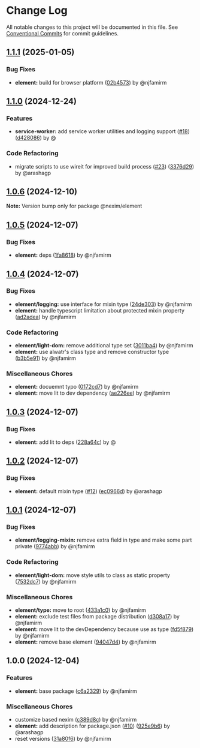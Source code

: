 # Change Log

All notable changes to this project will be documented in this file.
See [Conventional Commits](https://conventionalcommits.org) for commit guidelines.

## [1.1.1](https://github.com/the-nexim/nanolib/compare/@nexim/element@1.1.0...@nexim/element@1.1.1) (2025-01-05)

### Bug Fixes

* **element:** build for browser platform ([02b4573](https://github.com/the-nexim/nanolib/commit/02b45737e00d22d56c729bc4e5b80aa72edaf007)) by @njfamirm

## [1.1.0](https://github.com/the-nexim/nanolib/compare/@nexim/element@1.0.6...@nexim/element@1.1.0) (2024-12-24)

### Features

* **service-worker:** add service worker utilities and logging support ([#18](https://github.com/the-nexim/nanolib/issues/18)) ([d428086](https://github.com/the-nexim/nanolib/commit/d428086dd98fbb5dfd077d14de4de8dd29ed78dc)) by @

### Code Refactoring

* migrate scripts to use wireit for improved build process ([#23](https://github.com/the-nexim/nanolib/issues/23)) ([3376d29](https://github.com/the-nexim/nanolib/commit/3376d2944332f3f28a91eba6b63a8fa981faf774)) by @arashagp

## [1.0.6](https://github.com/the-nexim/nanolib/compare/@nexim/element@1.0.5...@nexim/element@1.0.6) (2024-12-10)

**Note:** Version bump only for package @nexim/element

## [1.0.5](https://github.com/the-nexim/nanolib/compare/@nexim/element@1.0.4...@nexim/element@1.0.5) (2024-12-07)

### Bug Fixes

* **element:** deps ([1fa8618](https://github.com/the-nexim/nanolib/commit/1fa8618cd45978361adfd7be2dcce5a50c530dc6)) by @njfamirm

## [1.0.4](https://github.com/the-nexim/nanolib/compare/@nexim/element@1.0.3...@nexim/element@1.0.4) (2024-12-07)

### Bug Fixes

* **element/logging:** use interface for mixin type ([24de303](https://github.com/the-nexim/nanolib/commit/24de30357ff0690cd200c7171b87a56fc299ddef)) by @njfamirm
* **element:** handle typescript limitation about protected mixin property ([ad2adea](https://github.com/the-nexim/nanolib/commit/ad2adeac619dc355834878ccdd96aa933802d8c1)) by @njfamirm

### Code Refactoring

* **element/light-dom:** remove additional type set ([3011ba4](https://github.com/the-nexim/nanolib/commit/3011ba41fac47b80064bc62fbbbd2f1885abd308)) by @njfamirm
* **element:** use alwatr's class type and remove constructor type ([b3b5e91](https://github.com/the-nexim/nanolib/commit/b3b5e9147a14435c44a4458bbfbaefef9fa2267a)) by @njfamirm

### Miscellaneous Chores

* **element:** docuemnt typo ([0172cd7](https://github.com/the-nexim/nanolib/commit/0172cd77d5a04b4c32c626334c9ea8d4cada07db)) by @njfamirm
* **element:** move lit to dev dependency ([ae226ee](https://github.com/the-nexim/nanolib/commit/ae226eed51bde38b272e1977907dc83c92645481)) by @njfamirm

## [1.0.3](https://github.com/the-nexim/nanolib/compare/@nexim/element@1.0.2...@nexim/element@1.0.3) (2024-12-07)

### Bug Fixes

* **element:** add lit to deps ([228a64c](https://github.com/the-nexim/nanolib/commit/228a64ca718ffc62ecff873841a8f6f3636806f2)) by @

## [1.0.2](https://github.com/the-nexim/nanolib/compare/@nexim/element@1.0.1...@nexim/element@1.0.2) (2024-12-07)

### Bug Fixes

* **element:** default mixin type ([#12](https://github.com/the-nexim/nanolib/issues/12)) ([ec0966d](https://github.com/the-nexim/nanolib/commit/ec0966d28e4172eec4879bbc273c1b9fd50ab800)) by @arashagp

## [1.0.1](https://github.com/the-nexim/nanolib/compare/@nexim/element@1.0.0...@nexim/element@1.0.1) (2024-12-07)

### Bug Fixes

* **element/logging-mixin:** remove extra field in type and make some part private ([9774abb](https://github.com/the-nexim/nanolib/commit/9774abbfbbba8ed539138d8f50127933cdcc791a)) by @njfamirm

### Code Refactoring

* **element/light-dom:** move style utils to class as static property ([7532dc7](https://github.com/the-nexim/nanolib/commit/7532dc738b8d8e66c9ee12c75485dd30ca32a897)) by @njfamirm

### Miscellaneous Chores

* **element/type:** move to root ([433a1c0](https://github.com/the-nexim/nanolib/commit/433a1c057edc8ae797f75db4bcb3d1c846a033bc)) by @njfamirm
* **element:** exclude test files from package distribution ([d308a17](https://github.com/the-nexim/nanolib/commit/d308a1724e12b1a5738352f5b8cd9bae0c7e225a)) by @njfamirm
* **element:** move lit to the devDependency because use as type ([fd5f879](https://github.com/the-nexim/nanolib/commit/fd5f879d964b710ee76b8f7a59375d7f708991d0)) by @njfamirm
* **element:** remove base element ([94047d4](https://github.com/the-nexim/nanolib/commit/94047d45e15df99d03605b82a4708cc735fe99ed)) by @njfamirm

## 1.0.0 (2024-12-04)

### Features

* **element:** base package ([c6a2329](https://github.com/the-nexim/nanolib/commit/c6a23295b78b5fdde7f7535a5f4f5ec304857c98)) by @njfamirm

### Miscellaneous Chores

* customize based nexim ([c389d8c](https://github.com/the-nexim/nanolib/commit/c389d8c404d48f6d7fd5f03be2de0b23f313e027)) by @njfamirm
* **element:** add description for package.json ([#10](https://github.com/the-nexim/nanolib/issues/10)) ([925e9b6](https://github.com/the-nexim/nanolib/commit/925e9b6cc0067fdf61620419e3c8305da303674e)) by @arashagp
* reset versions ([31a80f6](https://github.com/the-nexim/nanolib/commit/31a80f6df1e12aa3491eda0951450ee0cd147328)) by @njfamirm
